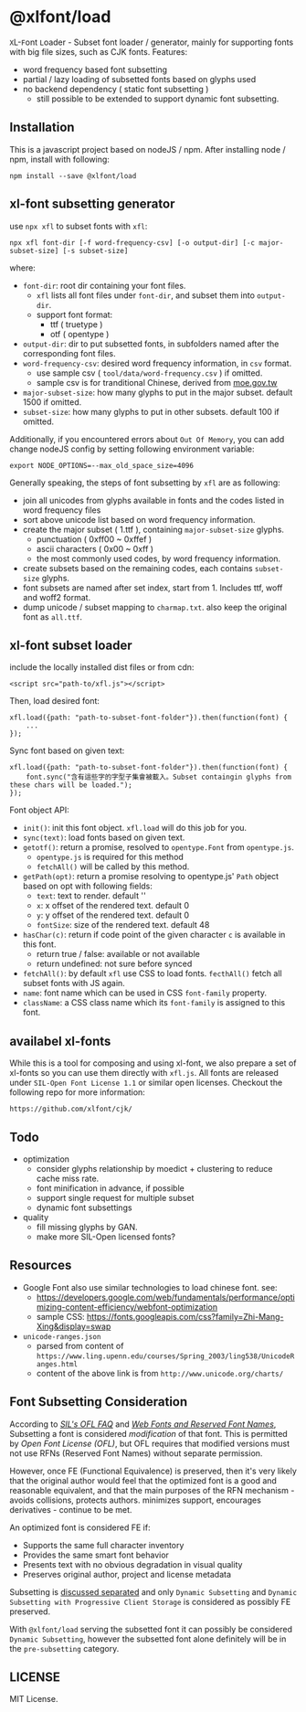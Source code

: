 # @xlfont/load

`X`L-`F`ont `L`oader - Subset font loader / generator, mainly for supporting fonts with big file sizes, such as CJK fonts. Features:

 - word frequency based font subsetting
 - partial / lazy loading of subsetted fonts based on glyphs used
 - no backend dependency ( static font subsetting )
   - still possible to be extended to support dynamic font subsetting.


## Installation

This is a javascript project based on nodeJS / npm. After installing node / npm, install with following:

    npm install --save @xlfont/load


## xl-font subsetting generator

use `npx xfl` to subset fonts with `xfl`:

    npx xfl font-dir [-f word-frequency-csv] [-o output-dir] [-c major-subset-size] [-s subset-size]


where:

 - `font-dir`: root dir containing your font files.
   - `xfl` lists all font files under `font-dir`, and subset them into `output-dir`.
   - support font format:
     - ttf ( truetype )
     - otf ( opentype )
 - `output-dir`: dir to put subsetted fonts, in subfolders named after the corresponding font files.
 - `word-frequency-csv`: desired word frequency information, in `csv` format.
   - use sample csv ( `tool/data/word-frequency.csv` ) if omitted.
   - sample csv is for tranditional Chinese, derived from [moe.gov.tw](http://language.moe.gov.tw/001/Upload/files/SITE_CONTENT/M0001/86NEWS/download/86rest17.TXT)
 - `major-subset-size`: how many glyphs to put in the major subset. default 1500 if omitted.
 - `subset-size`: how many glyphs to put in other subsets. default 100 if omitted.

Additionally, if you encountered errors about `Out Of Memory`, you can add change nodeJS config by setting following environment variable:

    export NODE_OPTIONS=--max_old_space_size=4096


Generally speaking, the steps of font subsetting by `xfl` are as following:

 - join all unicodes from glyphs available in fonts and the codes listed in word frequency files
 - sort above unicode list based on word frequency information.
 - create the major subset ( 1.ttf ), containing `major-subset-size` glyphs.
   - punctuation ( 0xff00 ~ 0xffef )
   - ascii characters ( 0x00 ~ 0xff )
   - the most commonly used codes, by word frequency information.
 - create subsets based on the remaining codes, each contains `subset-size` glyphs.
 - font subsets are named after set index, start from 1. Includes ttf, woff and woff2 format.
 - dump unicode / subset mapping to `charmap.txt`. also keep the original font as `all.ttf`.


## xl-font subset loader

include the locally installed dist files or from cdn:

    <script src="path-to/xfl.js"></script>


Then, load desired font:

    xfl.load({path: "path-to-subset-font-folder"}).then(function(font) {
        ...
    });

Sync font based on given text:

    xfl.load({path: "path-to-subset-font-folder"}).then(function(font) {
        font.sync("含有這些字的字型子集會被載入。Subset containgin glyphs from these chars will be loaded.");
    });



Font object API:

 - `init()`: init this font object. `xfl.load` will do this job for you.
 - `sync(text)`: load fonts based on given text.
 - `getotf()`: return a promise, resolved to `opentype.Font` from `opentype.js`.
   - `opentype.js` is required for this method
   - `fetchAll()` will be called by this method.
 - `getPath(opt)`: return a promise resolving to opentype.js' `Path` object based on opt with following fields:
   - `text`: text to render. default ''
   - `x`: x offset of the rendered text. default 0
   - `y`: y offset of the rendered text. default 0
   - `fontSize`: size of the rendered text. default 48
 - `hasChar(c)`: return if code point of the given character `c` is available in this font.
   - return true / false: available or not available
   - return undefined: not sure before synced
 - `fetchAll()`: by default `xfl` use CSS to load fonts. `fecthAll()` fetch all subset fonts with JS again.
 - `name`: font name which can be used in CSS `font-family` property.
 - `className`: a CSS class name which its `font-family` is assigned to this font.


## availabel xl-fonts

While this is a tool for composing and using xl-font, we also prepare a set of xl-fonts so you can use them directly with `xfl.js`. All fonts are released under `SIL-Open Font License 1.1` or similar open licenses. Checkout the following repo for more information:

    https://github.com/xlfont/cjk/



## Todo

 - optimization
   - consider glyphs relationship by moedict + clustering to reduce cache miss rate.
   - font minification in advance, if possible
   - support single request for multiple subset
   - dynamic font subsettings
 - quality
   - fill missing glyphs by GAN.
   - make more SIL-Open licensed fonts?

## Resources

 - Google Font also use similar technologies to load chinese font. see:
   - https://developers.google.com/web/fundamentals/performance/optimizing-content-efficiency/webfont-optimization
   - sample CSS: https://fonts.googleapis.com/css?family=Zhi-Mang-Xing&display=swap
 - `unicode-ranges.json`
   - parsed from content of `https://www.ling.upenn.edu/courses/Spring_2003/ling538/UnicodeRanges.html`
   - content of the above link is from `http://www.unicode.org/charts/`

## Font Subsetting Consideration

According to *[SIL's OFL FAQ](https://scripts.sil.org/cms/scripts/page.php?item_id=OFL-FAQ_web#b4b7db21)* and *[Web Fonts and Reserved Font Names](https://scripts.sil.org/cms/scripts/page.php?site_id=nrsi&id=OFL_web_fonts_and_RFNs#33301a9c)*, Subsetting a font is considered *modification* of that font. This is permitted by *Open Font License (OFL)*, but OFL requires that modified versions must not use RFNs (Reserved Font Names) without separate permission.

However, once FE (Functional Equivalence) is preserved, then it's very likely that the original author would feel that the optimized font is a good and reasonable equivalent, and that the main purposes of the RFN mechanism - avoids collisions, protects authors. minimizes support, encourages derivatives - continue to be met.

An optimized font is considered FE if:

 - Supports the same full character inventory
 - Provides the same smart font behavior
 - Presents text with no obvious degradation in visual quality
 - Preserves original author, project and license metadata

Subsetting is [discussed separated](https://scripts.sil.org/cms/scripts/page.php?site_id=nrsi&id=OFL_web_fonts_and_RFNs#b4599c52) and only `Dynamic Subsetting` and `Dynamic Subsetting with Progressive Client Storage` is considered as possibly FE preserved.

With `@xlfont/load` serving the subsetted font it can possibly be considered `Dynamic Subsetting`, however the subsetted font alone definitely will be in the `pre-subsetting` category.


## LICENSE

MIT License.
